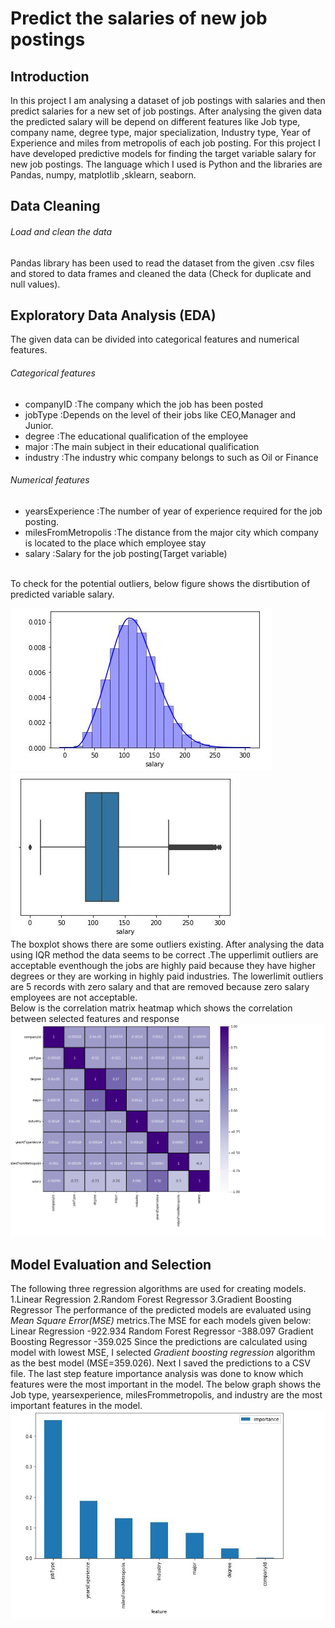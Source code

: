 # Predict the salaries of new job postings

## Introduction

In this project I am analysing a  dataset of job postings with salaries and then predict salaries for a new set of job postings. After analysing the given data the predicted salary will be depend on different features like Job type, company name, degree type, major specialization, Industry type, Year of Experience and miles from metropolis of each job posting. For this project I have developed predictive models for finding the target variable salary for new job postings. The language which I used is Python and the libraries are Pandas, numpy, matplotlib ,sklearn, seaborn.
</br>
## Data Cleaning

###### Load and clean the data

Pandas library has been used to read the dataset from the given .csv files and stored to data frames and cleaned the data (Check for duplicate and null values).
</br>
## Exploratory Data Analysis (EDA)

The given data can be divided into categorical features and numerical features. 
###### Categorical features
- companyID :The company which the job has been posted
- jobType :Depends on the level of their jobs like CEO,Manager and Junior.
- degree :The educational qualification of the employee
- major :The main subject in their educational qualification
- industry :The industry whic company belongs to such as Oil or Finance
###### Numerical features
- yearsExperience :The number of year of experience required for the job posting.
- milesFromMetropolis :The distance from the major city which company is located to the place which employee stay
- salary :Salary for the job posting(Target variable)
<br>
To check for the potential outliers, below figure shows the disrtibution of predicted variable salary.

![salary_distplot](https://github.com/deepasyriac/Salary_Prediction_Portfolio_Project/blob/master/salary_distplot.JPG)
![salary_boxplot](https://github.com/deepasyriac/Salary_Prediction_Portfolio_Project/blob/master/salary_boxplot.JPG)
<br>
The boxplot shows there are some outliers existing. After analysing the data using IQR method the data seems to be correct .The upperlimit outliers are acceptable eventhough the jobs are highly paid because they have higher degrees or they are working in highly paid industries. The lowerlimit outliers are 5 records with zero salary and that are removed because zero salary employees are not acceptable.
<br/>
Below is the correlation matrix heatmap which shows the correlation between selected features and response
![salary_heatmap](https://github.com/deepasyriac/Salary_Prediction_Portfolio_Project/blob/master/salary_heatmap.PNG)
</br>
## Model Evaluation and Selection
The following three regression algorithms are used for creating models.
1.Linear Regression
2.Random Forest Regressor
3.Gradient Boosting Regressor
The performance of the predicted models are evaluated using _Mean Square Error(MSE)_ metrics.The MSE for each models given below: 
Linear Regression -922.934
Random Forest Regressor -388.097
Gradient Boosting Regressor -359.025
Since the predictions are calculated using model with lowest MSE, I selected _Gradient boosting regression_ algorithm as the best model (MSE=359.026).
Next I saved the predictions to a CSV file.
The last step feature importance analysis was done to know which features were the most important in the model. The below graph shows the Job type, yearsexperience, milesFrommetropolis, and industry are the most important features in the model.
![feature_importance](https://github.com/deepasyriac/Salary_Prediction_Portfolio_Project/blob/master/feature_importance.JPG)
